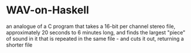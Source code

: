 # WAV-on-Haskell

an analogue of a C program that takes a 16-bit per channel stereo file, approximately 20 seconds to 6 minutes long, and finds the largest "piece" of sound in it that is repeated in the same file - and cuts it out, returning a shorter file
